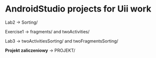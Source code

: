 # AndroidStudio projects for Uii work

Lab2 -> Sorting/

Exercise1 -> fragments/ and twoActivities/

Lab3 -> twoActivitiesSorting/ and twoFragmentsSorting/

**Projekt zaliczeniowy** -> PROJEKT/

